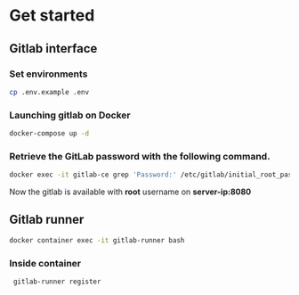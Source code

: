# Get started

## Gitlab interface

### Set environments
````bash
cp .env.example .env
````
### Launching gitlab on Docker
````bash
docker-compose up -d
````

### Retrieve the GitLab password with the following command.
````bash
docker exec -it gitlab-ce grep 'Password:' /etc/gitlab/initial_root_password
````
Now the gitlab is available with ****root**** username on ****server-ip:8080****

## Gitlab runner
````bash
docker container exec -it gitlab-runner bash
````
### Inside container
````bash
 gitlab-runner register
````
